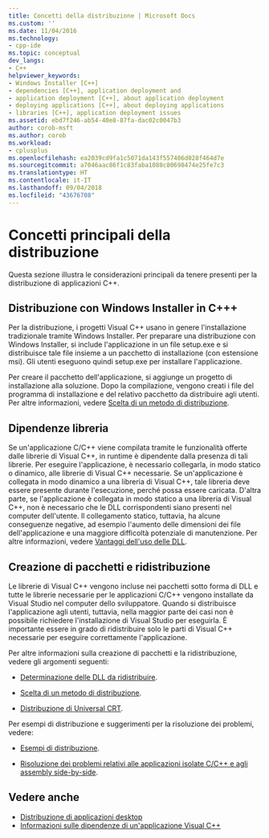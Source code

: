 ```yaml
---
title: Concetti della distribuzione | Microsoft Docs
ms.custom: ''
ms.date: 11/04/2016
ms.technology:
- cpp-ide
ms.topic: conceptual
dev_langs:
- C++
helpviewer_keywords:
- Windows Installer [C++]
- dependencies [C++], application deployment and
- application deployment [C++], about application deployment
- deploying applications [C++], about deploying applications
- libraries [C++], application deployment issues
ms.assetid: ebd7f246-ab54-40e8-87fa-dac02c0047b3
author: corob-msft
ms.author: corob
ms.workload:
- cplusplus
ms.openlocfilehash: ea2039cd9fa1c5071da143f557406d028f464d7e
ms.sourcegitcommit: a7046aac86f1c83faba1088c80698474e25fe7c3
ms.translationtype: HT
ms.contentlocale: it-IT
ms.lasthandoff: 09/04/2018
ms.locfileid: "43676708"
---
```

# <a name="deployment-concepts"></a>Concetti principali della distribuzione

Questa sezione illustra le considerazioni principali da tenere presenti per la distribuzione di applicazioni C++.

## <a name="windows-installer-deployment-in-c"></a>Distribuzione con Windows Installer in C+++

Per la distribuzione, i progetti Visual C++ usano in genere l'installazione tradizionale tramite Windows Installer. Per preparare una distribuzione con Windows Installer, si include l'applicazione in un file setup.exe e si distribuisce tale file insieme a un pacchetto di installazione (con estensione msi). Gli utenti eseguono quindi setup.exe per installare l'applicazione.

Per creare il pacchetto dell'applicazione, si aggiunge un progetto di installazione alla soluzione. Dopo la compilazione, vengono creati i file del programma di installazione e del relativo pacchetto da distribuire agli utenti. Per altre informazioni, vedere [Scelta di un metodo di distribuzione](../ide/choosing-a-deployment-method.md).

## <a name="library-dependencies"></a>Dipendenze libreria

Se un'applicazione C/C++ viene compilata tramite le funzionalità offerte dalle librerie di Visual C++, in runtime è dipendente dalla presenza di tali librerie. Per eseguire l'applicazione, è necessario collegarla, in modo statico o dinamico, alle librerie di Visual C++ necessarie. Se un'applicazione è collegata in modo dinamico a una libreria di Visual C++, tale libreria deve essere presente durante l'esecuzione, perché possa essere caricata. D'altra parte, se l'applicazione è collegata in modo statico a una libreria di Visual C++, non è necessario che le DLL corrispondenti siano presenti nel computer dell'utente. Il collegamento statico, tuttavia, ha alcune conseguenze negative, ad esempio l'aumento delle dimensioni dei file dell'applicazione e una maggiore difficoltà potenziale di manutenzione. Per altre informazioni, vedere [Vantaggi dell'uso delle DLL](../build/dlls-in-visual-cpp.md#advantages-of-using-dlls).

## <a name="packaging-and-redistributing"></a>Creazione di pacchetti e ridistribuzione

Le librerie di Visual C++ vengono incluse nei pacchetti sotto forma di DLL e tutte le librerie necessarie per le applicazioni C/C++ vengono installate da Visual Studio nel computer dello sviluppatore. Quando si distribuisce l'applicazione agli utenti, tuttavia, nella maggior parte dei casi non è possibile richiedere l'installazione di Visual Studio per eseguirla. È importante essere in grado di ridistribuire solo le parti di Visual C++ necessarie per eseguire correttamente l'applicazione.

Per altre informazioni sulla creazione di pacchetti e la ridistribuzione, vedere gli argomenti seguenti:

- [Determinazione delle DLL da ridistribuire](../ide/determining-which-dlls-to-redistribute.md).

- [Scelta di un metodo di distribuzione](../ide/choosing-a-deployment-method.md).

- [Distribuzione di Universal CRT](universal-crt-deployment.md).

Per esempi di distribuzione e suggerimenti per la risoluzione dei problemi, vedere:

- [Esempi di distribuzione](../ide/deployment-examples.md).

- [Risoluzione dei problemi relativi alle applicazioni isolate C/C++ e agli assembly side-by-side](../build/troubleshooting-c-cpp-isolated-applications-and-side-by-side-assemblies.md).

## <a name="see-also"></a>Vedere anche

- [Distribuzione di applicazioni desktop](../ide/deploying-native-desktop-applications-visual-cpp.md)
- [Informazioni sulle dipendenze di un'applicazione Visual C++](../ide/understanding-the-dependencies-of-a-visual-cpp-application.md)

